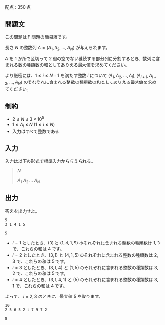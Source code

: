 配点 : $350$ 点

## 問題文

この問題は F 問題の簡易版です。

長さ $N$ の整数列 $A=(A_1,A_2,\ldots,A_N)$ が与えられます。

$A$ を $1$ か所で区切って $2$ 個の空でない連続する部分列に分割するとき、数列に含まれる数の種類数の和としてありえる最大値を求めてください。

より厳密には、$1 \leq i \leq N-1$ を満たす整数 $i$ について $(A_1,A_2,\ldots,A_i), (A_{i+1},A_{i+2},\ldots,A_N)$ のそれぞれに含まれる整数の種類数の和としてありえる最大値を求めてください。

## 制約

- $2 \leq N \leq 3 \times 10^5$
- $1 \leq A_i \leq N$ ($1 \leq i \leq N$)
- 入力はすべて整数である

## 入力

入力は以下の形式で標準入力から与えられる。

> $N$
> 
> $A_1$ $A_2$ $\ldots$ $A_N$

## 出力

答えを出力せよ。

```input1
5
3 1 4 1 5
```

```output1
5
```

- $i=1$ としたとき、$(3)$ と $(1,4,1,5)$ のそれぞれに含まれる整数の種類数は $1,3$ で、これらの和は $4$ です。
- $i=2$ としたとき、$(3,1)$ と $(4,1,5)$ のそれぞれに含まれる整数の種類数は $2,3$ で、これらの和は $5$ です。
- $i=3$ としたとき、$(3,1,4)$ と $(1,5)$ のそれぞれに含まれる整数の種類数は $3,2$ で、これらの和は $5$ です。
- $i=4$ としたとき、$(3,1,4,1)$ と $(5)$ のそれぞれに含まれる整数の種類数は $3,1$ で、これらの和は $4$ です。

よって、 $i=2,3$ のときに、最大値 $5$ を取ります。

```input2
10
2 5 6 5 2 1 7 9 7 2
```

```output2
8
```